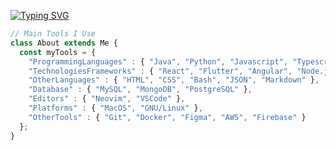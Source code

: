 [![Typing SVG](https://readme-typing-svg.herokuapp.com?font=Fira+Code&size=26&duration=3000&pause=1000&color=FFFFFF&background=0E111670&width=1000&lines=Hi+%F0%9F%91%8B%2C+I'm+Hritish;I'm+a+Student+and+Aspiring+Software+Developer+from+Dubai+%F0%9F%91%A8%E2%80%8D%F0%9F%92%BB)](https://git.io/typing-svg)

```typescript
// Main Tools I Use
class About extends Me { 
  const myTools = {
    "ProgrammingLanguages" : { "Java", "Python", "Javascript", "Typescript", "C#", "PHP" },
    "TechnologiesFrameworks" : { "React", "Flutter", "Angular", "Node.js", ".NET", "Spring Boot", "Flask", "Next.js" }
    "OtherLanguages" : { "HTML", "CSS", "Bash", "JSON", "Markdown" },
    "Database" : { "MySQL", "MongoDB", "PostgreSQL" },
    "Editors" : { "Neovim", "VSCode" },
    "Platforms" : { "MacOS", "GNU/Linux" },
    "OtherTools" : { "Git", "Docker", "Figma", "AWS", "Firebase" }
  };
}
```
